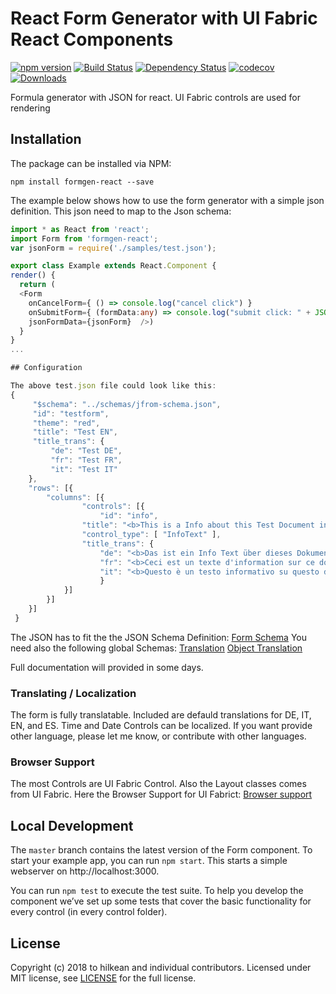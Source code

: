 # React Form Generator with UI Fabric React Components

[![npm version](https://badge.fury.io/js/formgen-react.svg)](http://badge.fury.io/js/formgen-react)
[![Build Status](https://secure.travis-ci.org/hilkenan/formgen-react.svg)](https://travis-ci.org/hilkenan/formgen-react)
[![Dependency Status](https://david-dm.org/hilkenan/formgen-react.svg)](https://david-dm.org/hilkenan/formgen-react)
[![codecov](https://codecov.io/gh/hilkenan/formgen-react/branch/master/graph/badge.svg)](https://codecov.io/gh/hilkenan/formgen-react)
[![Downloads](http://img.shields.io/npm/dm/formgen-react.svg)](https://npmjs.org/package/formgen-react)

Formula generator with JSON for react. UI Fabric controls are used for rendering

## Installation

The package can be installed via NPM:

```
npm install formgen-react --save
```
The example below shows how to use the form generator with a simple json definition. This json need to map to the Json schema:

```ts
import * as React from 'react';
import Form from 'formgen-react';
var jsonForm = require('./samples/test.json');

export class Example extends React.Component {
render() {
  return (
  <Form 
    onCancelForm={ () => console.log("cancel click") }
    onSubmitForm={ (formData:any) => console.log("submit click: " + JSON.stringify(formData)) }
    jsonFormData={jsonForm}  />)
  }
}
...

## Configuration

The above test.json file could look like this:
{
	 "$schema": "../schemas/jfrom-schema.json",
	 "id": "testform",
	 "theme": "red",
	 "title": "Test EN",
	 "title_trans": {
		 "de": "Test DE",
		 "fr": "Test FR",
         "it": "Test IT"
	},
	"rows": [{
		"columns": [{
				"controls": [{
					"id": "info",
                "title": "<b>This is a Info about this Test Document in Englisch</b>",
				"control_type": [ "InfoText" ],
				"title_trans": {
					"de": "<b>Das ist ein Info Text über dieses Dokument in Deutsch</b>",
					"fr": "<b>Ceci est un texte d'information sur ce document en français</ b>",					
					"it": "<b>Questo è un testo informativo su questo documento in italiano</ b>"
					}
			}]
		}]
	}]
 }
```
The JSON has to fit the the JSON Schema Definition:
[Form Schema](schemas/jfrom-schema.json)
You need also the following global Schemas:
[Translation](schemas/translation-schema.json)
[Object Translation](schemas/objecttranslation-schema.json)

Full documentation will provided in some days.

### Translating / Localization 

The form is fully translatable. Included are defauld translations for DE, IT, EN, and ES. Time and Date Controls can be localized. If you want provide other language, please let me know, or contribute with other languages.

### Browser Support

The most Controls are UI Fabric Control. Also the Layout classes comes from UI Fabric. Here the Browser Support for UI Fabrict:
<a href="https://github.com/OfficeDev/office-ui-fabric-react/blob/master/ghdocs/BROWSERSUPPORT.md">Browser support</a>


## Local Development

The `master` branch contains the latest version of the Form component. To start your example app, you can run `npm start`. This starts a simple webserver on http://localhost:3000.

You can run `npm test` to execute the test suite. To help you develop the component we’ve set up some tests that cover the basic functionality for every control (in every control folder). 

## License

Copyright (c) 2018 to hilkean and individual contributors. Licensed under MIT license, see [LICENSE](LICENSE) for the full license.
